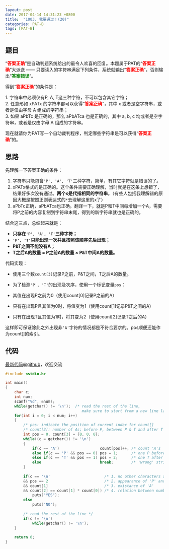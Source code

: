 ```yaml
---
layout: post
date: 2017-04-14 14:31:23 +0800
title:  "1003. 我要通过！(20)"
categories: PAT-B
tags: [PAT-B]
---
```


## 题目

<div id="problemContent">
<p>“<b><font color="red">答案正确</font></b>”是自动判题系统给出的最令人欢喜的回复。本题属于PAT的“<b><font color="red">答案正确</font></b>”大派送 —— 只要读入的字符串满足下列条件，系统就输出“<b><font color="red">答案正确</font></b>”，否则输出“<b><font color="green">答案错误</font></b>”。</p>
<p>得到“<b><font color="red">答案正确</font></b>”的条件是：</p>
<p>
1. 字符串中必须仅有P, A, T这三种字符，不可以包含其它字符；<br/>
2. 任意形如 xPATx 的字符串都可以获得“<b><font color="red">答案正确</font></b>”，其中 x 或者是空字符串，或者是仅由字母 A 组成的字符串；<br/>
3. 如果 aPbTc 是正确的，那么 aPbATca 也是正确的，其中 a, b, c 均或者是空字符串，或者是仅由字母 A 组成的字符串。</p>

现在就请你为PAT写一个自动裁判程序，判定哪些字符串是可以获得“<b><font color="red">答案正确</font></b>”的。</div>

## 思路

先理解一下答案正确的条件：

1. 字符串只能包含`'P', 'A', 'T'`三种字符，简单，有其它字符就是错误的了。
2. xPATx格式的是正确的。这个条件需要正确理解，当时就是在这条上想错了，结果好多次没有通过。**两个x是代指相同的字符串**。（有些人包括我理解错的原因大概是按照正则表达式的`*`去理解这里的x了）
3. aPbTc正确，aPbATca也正确。翻译一下，就是P和T中间每增加一个A，需要将P之前的内容复制到字符串末尾，得到的新字符串就也是正确的。

结合这三点，总结起来就是：
- **只存在`'P', 'A', 'T'`三种字符；**
- **`'P', 'T'`只能出现一次并且按照该顺序先后出现；**
- **P&T之间不能没有A；**
- **T之后A的数量 = P之前A的数量 × P&T中间A的数量。**

代码实现：

* 使用三个数`count[3]`记录P之前，P&T之间，T之后A的数量。
* 为了检测`'P', 'T'`的出现及次序，使用一个标记变量`pos`：

 * 其值在出现P之前为0（使用count[0]记录P之前的A）
 * 只有在出现P且其值为0时，将值变为1（使用count[1]记录P&T之间的A）
 * 只有在出现T且其值为1时，将其变为2（使用count[2]记录T之后的A）

 这样即可保证除此之外出现非`'A'`字符的情况都是不符合要求的。pos顺便还能作为count[]的索引。

## 代码

[最新代码@github](https://github.com/OliverLew/PAT/blob/master/PATBasic/1003.c)，欢迎交流
```c
#include <stdio.h>

int main()
{
    char c;
    int num;
    scanf("%d", &num);
    while(getchar() != '\n');  /* read the rest of the line, 
                                  make sure to start from a new line later */
    for(int i = 0; i < num; i++)
    {
        /* pos: indicate the position of current index for count[]     */
        /* count[3]: number of As; before P, between P & T and after T */
        int pos = 0, count[3] = {0, 0, 0};
        while((c = getchar()) != '\n')
        {
            if(c == 'A')                  count[pos]++; /* count 'A's     */
            else if(c == 'P' && pos == 0) pos = 1;      /* one P before T */
            else if(c == 'T' && pos == 1) pos = 2;      /* one T after P  */
            else                          break;        /* 'wrong' string */
        }
        
        if(c == '\n'                        /* 1. no other characters at end */
        && pos == 2                         /* 2. appearance of 'P' and 'T'  */
        && count[1]                         /* 3. existance of 'A'           */
        && count[2] == count[1] * count[0]) /* 4. relation between numbers   */   
            puts("YES");
        else
            puts("NO");
        
        /* read the rest of the line */
        if(c != '\n')   
            while(getchar() != '\n'); 
    }
    
    return 0;
}

```